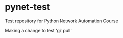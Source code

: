 # pynet-test
Test repository for Python Network Automation Course

Making a change to test 'git pull'
